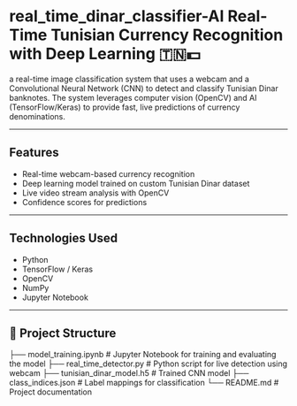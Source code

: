 # real_time_dinar_classifier-AI Real-Time Tunisian Currency Recognition with Deep Learning 🇹🇳💵

a real-time image classification system that uses a webcam and a Convolutional Neural Network (CNN) to detect and classify Tunisian Dinar banknotes. The system leverages computer vision (OpenCV) and AI (TensorFlow/Keras) to provide fast, live predictions of currency denominations.

---

## Features
- Real-time webcam-based currency recognition
- Deep learning model trained on custom Tunisian Dinar dataset
- Live video stream analysis with OpenCV
- Confidence scores for predictions

---

## Technologies Used
- Python
- TensorFlow / Keras
- OpenCV
- NumPy
- Jupyter Notebook

---
## 📂 Project Structure
├── model_training.ipynb # Jupyter Notebook for training and evaluating the model
├── real_time_detector.py # Python script for live detection using webcam
├── tunisian_dinar_model.h5 # Trained CNN model
├── class_indices.json # Label mappings for classification
└── README.md # Project documentation
